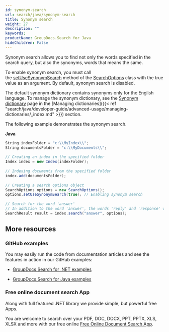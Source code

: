 ```yaml
---
id: synonym-search
url: search/java/synonym-search
title: Synonym search
weight: 27
description: ""
keywords: 
productName: GroupDocs.Search for Java
hideChildren: False
---
```

Synonym search allows you to find not only the words specified in the search query, but also the synonyms, words that means the same.

To enable synonym search, you must call the [setUseSynonymSearch](https://apireference.groupdocs.com/search/java/com.groupdocs.search.options/SearchOptions#setUseSynonymSearch(boolean)) method of the [SearchOptions](https://apireference.groupdocs.com/search/java/com.groupdocs.search.options/SearchOptions) class with the true value as an argument. By default, synonym search is disabled.

The default synonym dictionary contains synonyms only for the English language. To manage the synonym dictionary, see the [Synonym dictionary](Synonym%2Bdictionary.html) page in the [Managing dictionaries]({{< ref "search/java/developer-guide/advanced-usage/managing-dictionaries/_index.md" >}}) section.

The following example demonstrates the synonym search.

**Java**

```csharp
String indexFolder = "c:\\MyIndex\\";
String documentsFolder = "c:\\MyDocuments\\";
 
// Creating an index in the specified folder
Index index = new Index(indexFolder);
 
// Indexing documents from the specified folder
index.add(documentsFolder);
 
// Creating a search options object
SearchOptions options = new SearchOptions();
options.setUseSynonymSearch(true); // Enabling synonym search
 
// Search for the word 'answer'
// In addition to the word 'answer', the words 'reply' and 'response' will also be found
SearchResult result = index.search("answer", options);
```

## More resources

### GitHub examples

You may easily run the code from documentation articles and see the features in action in our GitHub examples:

*   [GroupDocs.Search for .NET examples](https://github.com/groupdocs-search/GroupDocs.Search-for-.NET)
    
*   [GroupDocs.Search for Java examples](https://github.com/groupdocs-search/GroupDocs.Search-for-Java)
    

### Free online document search App

Along with full featured .NET library we provide simple, but powerful free Apps.

You are welcome to search over your PDF, DOC, DOCX, PPT, PPTX, XLS, XLSX and more with our free online [Free Online Document Search App](https://products.groupdocs.app/search).
